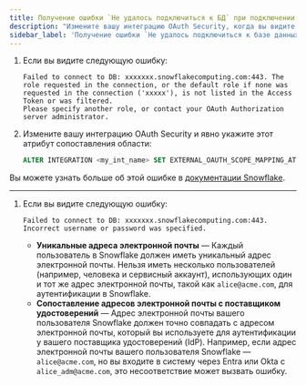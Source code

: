 ```yaml
---
title: Получение ошибки `Не удалось подключиться к БД` при подключении к Snowflake
description: "Измените вашу интеграцию OAuth Security, когда вы видите ошибку"
sidebar_label: 'Получение ошибки `Не удалось подключиться к базе данных`'
---
```


1. Если вы видите следующую ошибку:

   ```text
   Failed to connect to DB: xxxxxxx.snowflakecomputing.com:443. The role requested in the connection, or the default role if none was requested in the connection ('xxxxx'), is not listed in the Access Token or was filtered. 
   Please specify another role, or contact your OAuth Authorization server administrator.
   ```

2. Измените вашу интеграцию OAuth Security и явно укажите этот атрибут сопоставления области:

   ```sql
   ALTER INTEGRATION <my_int_name> SET EXTERNAL_OAUTH_SCOPE_MAPPING_ATTRIBUTE = 'scp';
   ```

Вы можете узнать больше об этой ошибке в [документации Snowflake](https://community.snowflake.com/s/article/external-custom-oauth-error-the-role-requested-in-the-connection-is-not-listed-in-the-access-token).

----

1. Если вы видите следующую ошибку:

   ```text
   Failed to connect to DB: xxxxxxx.snowflakecomputing.com:443. Incorrect username or password was specified.
   ```

   * **Уникальные адреса электронной почты** &mdash; Каждый пользователь в Snowflake должен иметь уникальный адрес электронной почты. Нельзя иметь несколько пользователей (например, человека и сервисный аккаунт), использующих один и тот же адрес электронной почты, такой как `alice@acme.com`, для аутентификации в Snowflake.
   * **Сопоставление адресов электронной почты с поставщиком удостоверений** &mdash; Адрес электронной почты вашего пользователя Snowflake должен точно совпадать с адресом электронной почты, который вы используете для аутентификации у вашего поставщика удостоверений (IdP). Например, если адрес электронной почты вашего пользователя Snowflake — `alice@acme.com`, но вы входите в систему через Entra или Okta с `alice_adm@acme.com`, это несоответствие может вызвать ошибку.